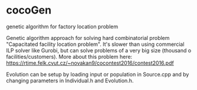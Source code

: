 # cocoGen
genetic algorithm for factory location problem

Genetic algorithm approach for solving hard combinatorial problem "Capacitated facility location problem". It's slower than using commercial ILP solver like Gurobi, but can solve problems of a very big size (thousand o facilities/customers).
More about this problem here: https://rtime.felk.cvut.cz/~novakan9/cocontest2016/contest2016.pdf

Evolution can be setup by loading input or population in Source.cpp and by changing parameters in Individual.h and Evolution.h.
